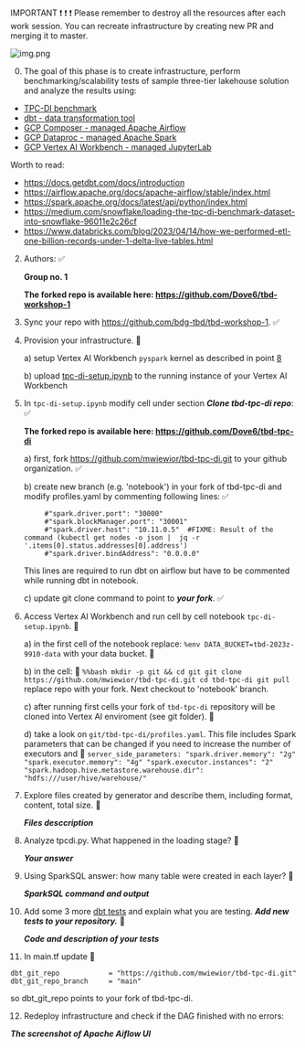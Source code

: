 IMPORTANT ❗ ❗ ❗ Please remember to destroy all the resources after each work session. You can recreate infrastructure by creating new PR and merging it to master.

![img.png](doc/figures/destroy.png)

0. The goal of this phase is to create infrastructure, perform benchmarking/scalability tests of sample three-tier lakehouse solution and analyze the results using:
* [TPC-DI benchmark](https://www.tpc.org/tpcdi/)
* [dbt - data transformation tool](https://www.getdbt.com/)
* [GCP Composer - managed Apache Airflow](https://cloud.google.com/composer?hl=pl)
* [GCP Dataproc - managed Apache Spark](https://spark.apache.org/)
* [GCP Vertex AI Workbench - managed JupyterLab](https://cloud.google.com/vertex-ai-notebooks?hl=pl)

Worth to read:
* https://docs.getdbt.com/docs/introduction
* https://airflow.apache.org/docs/apache-airflow/stable/index.html
* https://spark.apache.org/docs/latest/api/python/index.html
* https://medium.com/snowflake/loading-the-tpc-di-benchmark-dataset-into-snowflake-96011e2c26cf
* https://www.databricks.com/blog/2023/04/14/how-we-performed-etl-one-billion-records-under-1-delta-live-tables.html

2. Authors: ✅

   **Group no. 1**

   **The forked repo is available here: https://github.com/Dove6/tbd-workshop-1**

3. Sync your repo with https://github.com/bdg-tbd/tbd-workshop-1. ✅

4. Provision your infrastructure. 🔄

    a) setup Vertex AI Workbench `pyspark` kernel as described in point [8](https://github.com/Dove6/tbd-workshop-1/tree/master#project-setup) 

    b) upload [tpc-di-setup.ipynb](https://github.com/Dove6/tbd-workshop-1/blob/master/notebooks/tpc-di-setup.ipynb) to 
the running instance of your Vertex AI Workbench

5. In `tpc-di-setup.ipynb` modify cell under section ***Clone tbd-tpc-di repo***: ✅

   **The forked repo is available here: https://github.com/Dove6/tbd-tpc-di**

   a) first, fork https://github.com/mwiewior/tbd-tpc-di.git to your github organization. ✅

   b) create new branch (e.g. 'notebook') in your fork of tbd-tpc-di and modify profiles.yaml by commenting following lines: ✅
   ```  
        #"spark.driver.port": "30000"
        #"spark.blockManager.port": "30001"
        #"spark.driver.host": "10.11.0.5"  #FIXME: Result of the command (kubectl get nodes -o json |  jq -r '.items[0].status.addresses[0].address')
        #"spark.driver.bindAddress": "0.0.0.0"
   ```
   This lines are required to run dbt on airflow but have to be commented while running dbt in notebook.

   c) update git clone command to point to ***your fork***. ✅

6. Access Vertex AI Workbench and run cell by cell notebook `tpc-di-setup.ipynb`. 🔄

    a) in the first cell of the notebook replace: `%env DATA_BUCKET=tbd-2023z-9910-data` with your data bucket. 🔄

    b) in the cell: 🔄
         ```%%bash
         mkdir -p git && cd git
         git clone https://github.com/mwiewior/tbd-tpc-di.git
         cd tbd-tpc-di
         git pull
         ```
      replace repo with your fork. Next checkout to 'notebook' branch.
   
    c) after running first cells your fork of `tbd-tpc-di` repository will be cloned into Vertex AI  enviroment (see git folder). 🔄

    d) take a look on `git/tbd-tpc-di/profiles.yaml`. This file includes Spark parameters that can be changed if you need to increase the number of executors and 🔄
        ```
         server_side_parameters:
             "spark.driver.memory": "2g"
             "spark.executor.memory": "4g"
             "spark.executor.instances": "2"
             "spark.hadoop.hive.metastore.warehouse.dir": "hdfs:///user/hive/warehouse/"
        ```


7. Explore files created by generator and describe them, including format, content, total size. 🔄

   ***Files desccription***

8. Analyze tpcdi.py. What happened in the loading stage? 🔄

   ***Your answer***

9. Using SparkSQL answer: how many table were created in each layer? 🔄

   ***SparkSQL command and output***

10. Add some 3 more [dbt tests](https://docs.getdbt.com/docs/build/tests) and explain what you are testing. ***Add new tests to your repository.*** 🔄

    ***Code and description of your tests***

11. In main.tf update 🔄
   ```
   dbt_git_repo            = "https://github.com/mwiewior/tbd-tpc-di.git"
   dbt_git_repo_branch     = "main"
   ```
   so dbt_git_repo points to your fork of tbd-tpc-di. 

12. Redeploy infrastructure and check if the DAG finished with no errors:

***The screenshot of Apache Aiflow UI***
